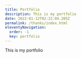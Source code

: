 ```yaml
---
title: Portfolio
description: This is my portfolio
date: 2022-01-12T02:22:04.205Z
permalink: /thanks/index.html
eleventyNavigation:
  order: -1
  key: portfolio
---
```

This is my portfolio